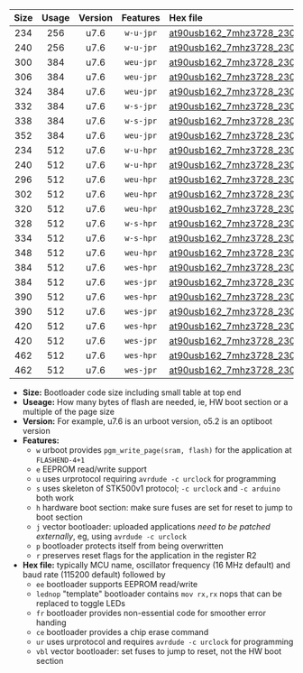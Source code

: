 |Size|Usage|Version|Features|Hex file|
|:-:|:-:|:-:|:-:|:--|
|234|256|u7.6|`w-u-jpr`|[at90usb162_7mhz3728_230400bps_ur_vbl.hex](https://raw.githubusercontent.com/stefanrueger/urboot/main/at90usb162_7mhz3728_230400bps_ur_vbl.hex)|
|240|256|u7.6|`w-u-jpr`|[at90usb162_7mhz3728_230400bps_lednop_ur_vbl.hex](https://raw.githubusercontent.com/stefanrueger/urboot/main/at90usb162_7mhz3728_230400bps_lednop_ur_vbl.hex)|
|300|384|u7.6|`weu-jpr`|[at90usb162_7mhz3728_230400bps_ee_ur_vbl.hex](https://raw.githubusercontent.com/stefanrueger/urboot/main/at90usb162_7mhz3728_230400bps_ee_ur_vbl.hex)|
|306|384|u7.6|`weu-jpr`|[at90usb162_7mhz3728_230400bps_ee_lednop_ur_vbl.hex](https://raw.githubusercontent.com/stefanrueger/urboot/main/at90usb162_7mhz3728_230400bps_ee_lednop_ur_vbl.hex)|
|324|384|u7.6|`weu-jpr`|[at90usb162_7mhz3728_230400bps_ee_lednop_fr_ur_vbl.hex](https://raw.githubusercontent.com/stefanrueger/urboot/main/at90usb162_7mhz3728_230400bps_ee_lednop_fr_ur_vbl.hex)|
|332|384|u7.6|`w-s-jpr`|[at90usb162_7mhz3728_230400bps_vbl.hex](https://raw.githubusercontent.com/stefanrueger/urboot/main/at90usb162_7mhz3728_230400bps_vbl.hex)|
|338|384|u7.6|`w-s-jpr`|[at90usb162_7mhz3728_230400bps_lednop_vbl.hex](https://raw.githubusercontent.com/stefanrueger/urboot/main/at90usb162_7mhz3728_230400bps_lednop_vbl.hex)|
|352|384|u7.6|`weu-jpr`|[at90usb162_7mhz3728_230400bps_ee_lednop_fr_ce_ur_vbl.hex](https://raw.githubusercontent.com/stefanrueger/urboot/main/at90usb162_7mhz3728_230400bps_ee_lednop_fr_ce_ur_vbl.hex)|
|234|512|u7.6|`w-u-hpr`|[at90usb162_7mhz3728_230400bps_ur.hex](https://raw.githubusercontent.com/stefanrueger/urboot/main/at90usb162_7mhz3728_230400bps_ur.hex)|
|240|512|u7.6|`w-u-hpr`|[at90usb162_7mhz3728_230400bps_lednop_ur.hex](https://raw.githubusercontent.com/stefanrueger/urboot/main/at90usb162_7mhz3728_230400bps_lednop_ur.hex)|
|296|512|u7.6|`weu-hpr`|[at90usb162_7mhz3728_230400bps_ee_ur.hex](https://raw.githubusercontent.com/stefanrueger/urboot/main/at90usb162_7mhz3728_230400bps_ee_ur.hex)|
|302|512|u7.6|`weu-hpr`|[at90usb162_7mhz3728_230400bps_ee_lednop_ur.hex](https://raw.githubusercontent.com/stefanrueger/urboot/main/at90usb162_7mhz3728_230400bps_ee_lednop_ur.hex)|
|320|512|u7.6|`weu-hpr`|[at90usb162_7mhz3728_230400bps_ee_lednop_fr_ur.hex](https://raw.githubusercontent.com/stefanrueger/urboot/main/at90usb162_7mhz3728_230400bps_ee_lednop_fr_ur.hex)|
|328|512|u7.6|`w-s-hpr`|[at90usb162_7mhz3728_230400bps.hex](https://raw.githubusercontent.com/stefanrueger/urboot/main/at90usb162_7mhz3728_230400bps.hex)|
|334|512|u7.6|`w-s-hpr`|[at90usb162_7mhz3728_230400bps_lednop.hex](https://raw.githubusercontent.com/stefanrueger/urboot/main/at90usb162_7mhz3728_230400bps_lednop.hex)|
|348|512|u7.6|`weu-hpr`|[at90usb162_7mhz3728_230400bps_ee_lednop_fr_ce_ur.hex](https://raw.githubusercontent.com/stefanrueger/urboot/main/at90usb162_7mhz3728_230400bps_ee_lednop_fr_ce_ur.hex)|
|384|512|u7.6|`wes-hpr`|[at90usb162_7mhz3728_230400bps_ee.hex](https://raw.githubusercontent.com/stefanrueger/urboot/main/at90usb162_7mhz3728_230400bps_ee.hex)|
|384|512|u7.6|`wes-jpr`|[at90usb162_7mhz3728_230400bps_ee_vbl.hex](https://raw.githubusercontent.com/stefanrueger/urboot/main/at90usb162_7mhz3728_230400bps_ee_vbl.hex)|
|390|512|u7.6|`wes-hpr`|[at90usb162_7mhz3728_230400bps_ee_lednop.hex](https://raw.githubusercontent.com/stefanrueger/urboot/main/at90usb162_7mhz3728_230400bps_ee_lednop.hex)|
|390|512|u7.6|`wes-jpr`|[at90usb162_7mhz3728_230400bps_ee_lednop_vbl.hex](https://raw.githubusercontent.com/stefanrueger/urboot/main/at90usb162_7mhz3728_230400bps_ee_lednop_vbl.hex)|
|420|512|u7.6|`wes-hpr`|[at90usb162_7mhz3728_230400bps_ee_lednop_fr.hex](https://raw.githubusercontent.com/stefanrueger/urboot/main/at90usb162_7mhz3728_230400bps_ee_lednop_fr.hex)|
|420|512|u7.6|`wes-jpr`|[at90usb162_7mhz3728_230400bps_ee_lednop_fr_vbl.hex](https://raw.githubusercontent.com/stefanrueger/urboot/main/at90usb162_7mhz3728_230400bps_ee_lednop_fr_vbl.hex)|
|462|512|u7.6|`wes-hpr`|[at90usb162_7mhz3728_230400bps_ee_lednop_fr_ce.hex](https://raw.githubusercontent.com/stefanrueger/urboot/main/at90usb162_7mhz3728_230400bps_ee_lednop_fr_ce.hex)|
|462|512|u7.6|`wes-jpr`|[at90usb162_7mhz3728_230400bps_ee_lednop_fr_ce_vbl.hex](https://raw.githubusercontent.com/stefanrueger/urboot/main/at90usb162_7mhz3728_230400bps_ee_lednop_fr_ce_vbl.hex)|

- **Size:** Bootloader code size including small table at top end
- **Useage:** How many bytes of flash are needed, ie, HW boot section or a multiple of the page size
- **Version:** For example, u7.6 is an urboot version, o5.2 is an optiboot version
- **Features:**
  + `w` urboot provides `pgm_write_page(sram, flash)` for the application at `FLASHEND-4+1`
  + `e` EEPROM read/write support
  + `u` uses urprotocol requiring `avrdude -c urclock` for programming
  + `s` uses skeleton of STK500v1 protocol; `-c urclock` and `-c arduino` both work
  + `h` hardware boot section: make sure fuses are set for reset to jump to boot section
  + `j` vector bootloader: uploaded applications *need to be patched externally*, eg, using `avrdude -c urclock`
  + `p` bootloader protects itself from being overwritten
  + `r` preserves reset flags for the application in the register R2
- **Hex file:** typically MCU name, oscillator frequency (16 MHz default) and baud rate (115200 default) followed by
  + `ee` bootloader supports EEPROM read/write
  + `lednop` "template" bootloader contains `mov rx,rx` nops that can be replaced to toggle LEDs
  + `fr` bootloader provides non-essential code for smoother error handing
  + `ce` bootloader provides a chip erase command
  + `ur` uses urprotocol and requires `avrdude -c urclock` for programming
  + `vbl` vector bootloader: set fuses to jump to reset, not the HW boot section
